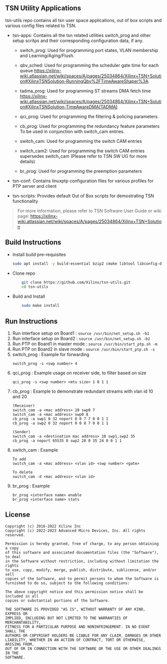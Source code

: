 ## TSN Utility Applications

tsn-utils repo contains all tsn user space applications, out of box scripts and various config files related to TSN.

* tsn-apps: Contains all the tsn related utilities switch_prog and other setup scritps and their corresponding configuration data, if any.

    * switch_prog: Used for programming port states, VLAN membership and Learning/Aging/Flush.

    * qbv_sched: Used for programming the scheduler gate time for each queue https://xilinx-wiki.atlassian.net/wiki/spaces/A/pages/25034864/Xilinx+TSN+Solution#XilinxTSNSolution-RunningQbv%2FTimeAwareShaper%3A

    * tadma_prog: Used for programming ST streams DMA fetch time https://xilinx-wiki.atlassian.net/wiki/spaces/A/pages/25034864/Xilinx+TSN+Solution#XilinxTSNSolution-TimeAwareDMA(TADMA)

    * qci_prog: Used for programming the filtering & policing parameters. 

    * cb_prog: Used for programming the redundancy feature parameters To be used in conjunction with switch_cam entries. 

    * switch_cam: Used for programming the switch CAM entries

    * switch_cam2: Used for programming the switch CAM entries supersedes switch_cam (Please refer to TSN SW UG for more details)

    * br_prog: Used for programming the preemption parameters

* tsn-conf: Contains linuxptp configuration files for various profiles for PTP server and client

* tsn-scripts: Provides default Out of Box scripts for demostrating TSN functionality

> For more information, please refer to TSN Software User Guide or wiki page: https://xilinx-wiki.atlassian.net/wiki/spaces/A/pages/25034864/Xilinx+TSN+Solution

## Build Instructions

- Install build pre-requisites

    ```bash
    sudo apt install -y build-essential bzip2 cmake libtool libconfig-dev libnl-3-dev libreadline-dev flex libnl-genl-3-dev libmnl-dev
    ```
- Clone repo

    ```bash
        git clone https://github.com/Xilinx/tsn-utils.git
        cd tsn-utils
    ```

- Build and Install

    ```bash
        sudo make install
    ```

## Run Instructions

1. Run interface setup on Board1 : `source /usr/bin/net_setup.sh -b1`
2. Run interface setup on Board2 : `source /usr/bin/net_setup.sh -b2`
3. Run PTP on Board1 in master mode : `source /usr/bin/start_ptp.sh -m`
4. Run PTP on Board2 in slave mode : `source /usr/bin/start_ptp.sh -s`
5. switch_prog : Example for forwarding
    ```
    switch_prog -s <swp number> 4
    ```
6. qci_prog : Example usage on receiver side, to filter based on size
    ```
    qci_prog -s <swp number> <mtu size> 1 0 1 1
    ```
7. cb_prog : Example to demonstrate redundant streams with vlan id 10 and 20
    ```
    (Receiver)
    switch_cam -a <mac address> 10 swp0 7
    switch_cam -a <mac address> swp0 8
    cb_prog -a swp1 0 32 noport 0 0 7 7 0 0 1 1
    cb_prog -a swp2 0 32 noport 0 0 8 7 0 0 1 1

    (Sender)
    switch_cam -a <destination mac address> 10 swp1,swp2 35
    cb_prog -a noport 65535 0 swp2 20 0 35 24 0 0 1 1
    ```
8. switch_cam : Example
    ```
    To add
    switch_cam -a <mac address> <vlan id> <swp number> <gate>
    
    To delete
    switch_cam -d <mac address> <vlan id>
    ```
9. br_prog : Example
    ```
    br_prog <interface name> enable
    br_prog <interface name> stats
    ```

## License

```
Copyright (c) 2016-2022 Xilinx Inc
Copyright (c) 2022-2023 Advanced Micro Devices, Inc. All rights reserved.

Permission is hereby granted, free of charge, to any person obtaining a copy
of this software and associated documentation files (the "Software"), to deal
in the Software without restriction, including without limitation the rights
to use, copy, modify, merge, publish, distribute, sublicense, and/or sell
copies of the Software, and to permit persons to whom the Software is
furnished to do so, subject to the following conditions:

The above copyright notice and this permission notice shall be included in all
copies or substantial portions of the Software.

THE SOFTWARE IS PROVIDED "AS IS", WITHOUT WARRANTY OF ANY KIND, EXPRESS OR
IMPLIED, INCLUDING BUT NOT LIMITED TO THE WARRANTIES OF MERCHANTABILITY,
FITNESS FOR A PARTICULAR PURPOSE AND NONINFRINGEMENT. IN NO EVENT SHALL THE
AUTHORS OR COPYRIGHT HOLDERS BE LIABLE FOR ANY CLAIM, DAMAGES OR OTHER
LIABILITY, WHETHER IN AN ACTION OF CONTRACT, TORT OR OTHERWISE, ARISING FROM,
OUT OF OR IN CONNECTION WITH THE SOFTWARE OR THE USE OR OTHER DEALINGS IN THE
SOFTWARE.
```